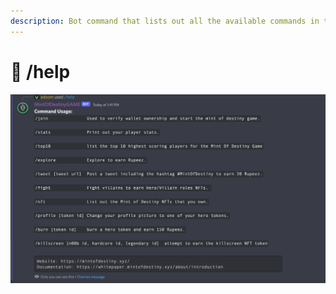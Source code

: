 ```yaml
---
description: Bot command that lists out all the available commands in the game
---
```


# 🤖 /help

![](<../.gitbook/assets/image (33).png>)
